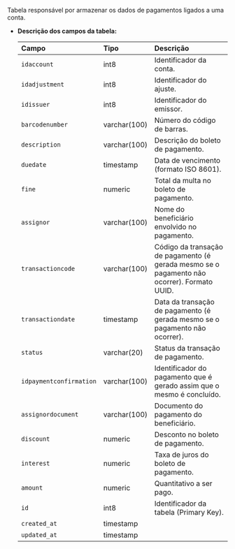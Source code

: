 Tabela responsável por armazenar os dados de pagamentos ligados a uma conta.

- **Descrição dos campos da tabela:**

  | Campo                   | Tipo         | Descrição                                                                                   |
  | :---------------------- | :----------- | :------------------------------------------------------------------------------------------ |
  | `idaccount`             | int8         | Identificador da conta.                                                                     |
  | `idadjustment`          | int8         | Identificador do ajuste.                                                                    |
  | `idissuer`              | int8         | Identificador do emissor.                                                                   |
  | `barcodenumber`         | varchar(100) | Número do código de barras.                                                                 |
  | `description`           | varchar(100) | Descrição do boleto de pagamento.                                                           |
  | `duedate`               | timestamp    | Data de vencimento (formato ISO 8601).                                                      |
  | `fine`                  | numeric      | Total da multa no boleto de pagamento.                                                      |
  | `assignor`              | varchar(100) | Nome do beneficiário envolvido no pagamento.                                                |
  | `transactioncode`       | varchar(100) | Código da transação de pagamento (é gerada mesmo se o pagamento não ocorrer). Formato UUID. |
  | `transactiondate`       | timestamp    | Data da transação de pagamento (é gerada mesmo se o pagamento não ocorrer).                 |
  | `status`                | varchar(20)  | Status da transação de pagamento.                                                           |
  | `idpaymentconfirmation` | varchar(100) | Identificador do pagamento que é gerado assim que o mesmo é concluído.                      |
  | `assignordocument`      | varchar(100) | Documento do pagamento do beneficiário.                                                     |
  | `discount`              | numeric      | Desconto no boleto de pagamento.                                                            |
  | `interest`              | numeric      | Taxa de juros do boleto de pagamento.                                                       |
  | `amount`                | numeric      | Quantitativo a ser pago.                                                                    |
  | `id`                    | int8         | Identificador da tabela (Primary Key).                                                      |
  | `created_at`            | timestamp    |                                                                                             |
  | `updated_at`            | timestamp    |                                                                                             |